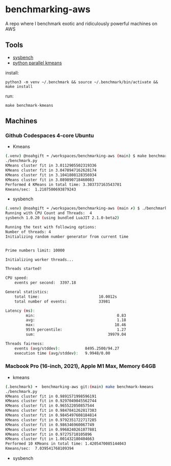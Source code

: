 # benchmarking-aws
A repo where I benchmark exotic and ridiculously powerful machines on AWS

## Tools

* [sysbench](https://github.com/akopytov/sysbench)
* [python parallel kmeans](https://github.com/noahgift/benchmarking-aws/blob/main/benchmark.py)

install:

`python3 -m venv ~/.benchmark && source ~/.benchmark/bin/activate && make install`

run: 

`make benchmark-kmeans` 

## Machines

### Github Codespaces 4-core Ubuntu

* Kmeans

```bash
(.venv) @noahgift ➜ /workspaces/benchmarking-aws (main) $ make benchmark-kmeans 
./benchmark.py
KMeans cluster fit in 3.0112905502319336
KMeans cluster fit in 3.0478947162628174
KMeans cluster fit in 3.1041808128356934
KMeans cluster fit in 3.089890718460083
Performed 4 KMeans in total time: 3.303737163543701
Kmeans/sec:  1.2107500693879243
```

* sysbench

```bash
(.venv) @noahgift ➜ /workspaces/benchmarking-aws (main ✗) $ ./benchmark.sh 
Running with CPU Count and Threads:  4
sysbench 1.0.20 (using bundled LuaJIT 2.1.0-beta2)

Running the test with following options:
Number of threads: 4
Initializing random number generator from current time


Prime numbers limit: 10000

Initializing worker threads...

Threads started!

CPU speed:
    events per second:  3397.18

General statistics:
    total time:                          10.0012s
    total number of events:              33981

Latency (ms):
         min:                                    0.83
         avg:                                    1.18
         max:                                   18.46
         95th percentile:                        1.27
         sum:                                39979.04

Threads fairness:
    events (avg/stddev):           8495.2500/94.27
    execution time (avg/stddev):   9.9948/0.00
```


### Macbook Pro (16-inch, 2021), Apple M1 Max, Memory 64GB

* kmeans

```bash
(.benchmark) ➜  benchmarking-aws git:(main) make benchmark-kmeans 
./benchmark.py
KMeans cluster fit in 0.9891571998596191
KMeans cluster fit in 0.9297049045562744
KMeans cluster fit in 0.965522050857544
KMeans cluster fit in 0.9847841262817383
KMeans cluster fit in 0.9845497608184814
KMeans cluster fit in 0.9792351722717285
KMeans cluster fit in 0.986346960067749
KMeans cluster fit in 0.9968240261077881
KMeans cluster fit in 0.97275710105896
KMeans cluster fit in 1.001432180404663
Performed 10 KMeans in total time: 1.4205470085144043
Kmeans/sec:  7.039541768109394
```

* sysbench



